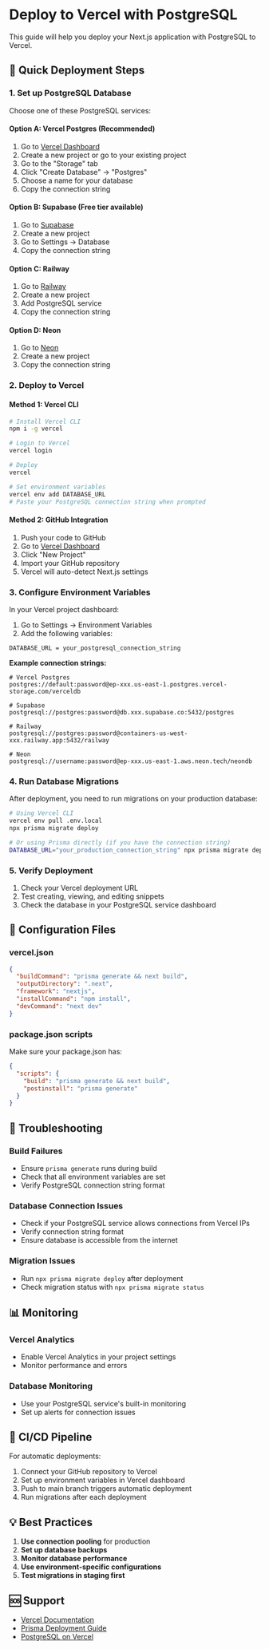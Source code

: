 # Deploy to Vercel with PostgreSQL

This guide will help you deploy your Next.js application with PostgreSQL to Vercel.

## 🚀 Quick Deployment Steps

### 1. Set up PostgreSQL Database

Choose one of these PostgreSQL services:

#### Option A: Vercel Postgres (Recommended)
1. Go to [Vercel Dashboard](https://vercel.com/dashboard)
2. Create a new project or go to your existing project
3. Go to the "Storage" tab
4. Click "Create Database" → "Postgres"
5. Choose a name for your database
6. Copy the connection string

#### Option B: Supabase (Free tier available)
1. Go to [Supabase](https://supabase.com)
2. Create a new project
3. Go to Settings → Database
4. Copy the connection string

#### Option C: Railway
1. Go to [Railway](https://railway.app)
2. Create a new project
3. Add PostgreSQL service
4. Copy the connection string

#### Option D: Neon
1. Go to [Neon](https://neon.tech)
2. Create a new project
3. Copy the connection string

### 2. Deploy to Vercel

#### Method 1: Vercel CLI
```bash
# Install Vercel CLI
npm i -g vercel

# Login to Vercel
vercel login

# Deploy
vercel

# Set environment variables
vercel env add DATABASE_URL
# Paste your PostgreSQL connection string when prompted
```

#### Method 2: GitHub Integration
1. Push your code to GitHub
2. Go to [Vercel Dashboard](https://vercel.com/dashboard)
3. Click "New Project"
4. Import your GitHub repository
5. Vercel will auto-detect Next.js settings

### 3. Configure Environment Variables

In your Vercel project dashboard:

1. Go to Settings → Environment Variables
2. Add the following variables:

```
DATABASE_URL = your_postgresql_connection_string
```

**Example connection strings:**
```
# Vercel Postgres
postgres://default:password@ep-xxx.us-east-1.postgres.vercel-storage.com/verceldb

# Supabase
postgresql://postgres:password@db.xxx.supabase.co:5432/postgres

# Railway
postgresql://postgres:password@containers-us-west-xxx.railway.app:5432/railway

# Neon
postgresql://username:password@ep-xxx.us-east-1.aws.neon.tech/neondb
```

### 4. Run Database Migrations

After deployment, you need to run migrations on your production database:

```bash
# Using Vercel CLI
vercel env pull .env.local
npx prisma migrate deploy

# Or using Prisma directly (if you have the connection string)
DATABASE_URL="your_production_connection_string" npx prisma migrate deploy
```

### 5. Verify Deployment

1. Check your Vercel deployment URL
2. Test creating, viewing, and editing snippets
3. Check the database in your PostgreSQL service dashboard

## 🔧 Configuration Files

### vercel.json
```json
{
  "buildCommand": "prisma generate && next build",
  "outputDirectory": ".next",
  "framework": "nextjs",
  "installCommand": "npm install",
  "devCommand": "next dev"
}
```

### package.json scripts
Make sure your package.json has:
```json
{
  "scripts": {
    "build": "prisma generate && next build",
    "postinstall": "prisma generate"
  }
}
```

## 🐛 Troubleshooting

### Build Failures
- Ensure `prisma generate` runs during build
- Check that all environment variables are set
- Verify PostgreSQL connection string format

### Database Connection Issues
- Check if your PostgreSQL service allows connections from Vercel IPs
- Verify connection string format
- Ensure database is accessible from the internet

### Migration Issues
- Run `npx prisma migrate deploy` after deployment
- Check migration status with `npx prisma migrate status`

## 📊 Monitoring

### Vercel Analytics
- Enable Vercel Analytics in your project settings
- Monitor performance and errors

### Database Monitoring
- Use your PostgreSQL service's built-in monitoring
- Set up alerts for connection issues

## 🔄 CI/CD Pipeline

For automatic deployments:

1. Connect your GitHub repository to Vercel
2. Set up environment variables in Vercel dashboard
3. Push to main branch triggers automatic deployment
4. Run migrations after each deployment

## 💡 Best Practices

1. **Use connection pooling** for production
2. **Set up database backups**
3. **Monitor database performance**
4. **Use environment-specific configurations**
5. **Test migrations in staging first**

## 🆘 Support

- [Vercel Documentation](https://vercel.com/docs)
- [Prisma Deployment Guide](https://www.prisma.io/docs/guides/deployment)
- [PostgreSQL on Vercel](https://vercel.com/docs/storage/vercel-postgres)
